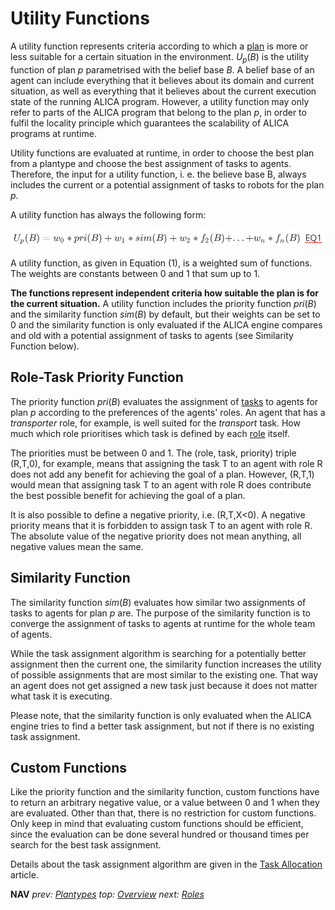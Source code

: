 # Utility Functions

A utility function represents criteria according to which a [plan](plans.md) is more or less suitable for a certain situation in the environment. $U_p(B)$ is the utility function of plan $p$ parametrised with the belief base $B$. A belief base of an agent can include everything that it believes about its domain and current situation, as well as everything that it believes about the current execution state of the running ALICA program. However, a utility function may only refer to parts of the ALICA program that belong to the plan $p$, in order to fulfil the locality principle which guarantees the scalability of ALICA programs at runtime.

Utility functions are evaluated at runtime, in order to choose the best plan from a plantype and choose the best assignment of tasks to agents. Therefore, the input for a utility function, i. e. the believe base B, always includes the current or a potential assignment of tasks to robots for the plan $p$.

A utility function has always the following form:

![Utility Function $$U_p(B) = w_0*pri(B) + w_1*sim(B) + w_2*f_2(B)+...+w_n*f_n(B)$$  EQ1](../images/utility_function.png)

A utility function, as given in Equation (1), is a weighted sum of functions. The weights are constants between 0 and 1 that sum up to 1.

**The functions represent independent criteria how suitable the plan is for the current situation.** A utility function includes the priority function $pri(B)$ and the similarity function $sim(B)$ by default, but their weights can be set to 0 and the similarity function is only evaluated if the ALICA engine compares and old with a potential assignment of tasks to agents (see Similarity Function below).

## Role-Task Priority Function

The priority function $pri(B)$ evaluates the assignment of [tasks](tasks.md) to agents for plan $p$ according to the preferences of the agents' roles. An agent that has a _transporter_ role, for example, is well suited for the _transport_ task. How much which role prioritises which task is defined by each [role](roles.md) itself.

The priorities must be between 0 and 1. The (role, task, priority) triple (R,T,0), for example, means that assigning the task T to an agent with role R does not add any benefit for achieving the goal of a plan. However, (R,T,1) would mean that assigning task T to an agent with role R does contribute the best possible benefit for achieving the goal of a plan.

It is also possible to define a negative priority, i.e. (R,T,X<0). A negative priority means that it is forbidden to assign task T to an agent with role R. The absolute value of the negative priority does not mean anything, all negative values mean the same.

## Similarity Function

The similarity function $sim(B)$ evaluates how similar two assignments of tasks to agents for plan $p$ are. The purpose of the similarity function is to converge the assignment of tasks to agents at runtime for the whole team of agents.

While the task assignment algorithm is searching for a potentially better assignment then the current one, the similarity function increases the utility of possible assignments that are most similar to the existing one. That way an agent does not get assigned a new task just because it does not matter what task it is executing.

Please note, that the similarity function is only evaluated when the ALICA engine tries to find a better task assignment, but not if there is no existing task assignment.

## Custom Functions

Like the priority function and the similarity function, custom functions have to return an arbitrary negative value, or a value between 0 and 1 when they are evaluated. Other than that, there is no restriction for custom functions. Only keep in mind that evaluating custom functions should be efficient, since the evaluation can be done several hundred or thousand times per search for the best task assignment.

Details about the task assignment algorithm are given in the [Task Allocation](./task_allocation.md) article.

**NAV** _prev: [Plantypes](plantypes.md)_ _top: [Overview](../README.md)_ _next: [Roles](roles.md)_
